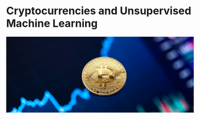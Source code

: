 # Cryptocurrencies and Unsupervised Machine Learning

<p align="center">
  <img src="https://github.com/conorwhanson/Cryptocurrencies/blob/main/resources/coin1.png">
</p>